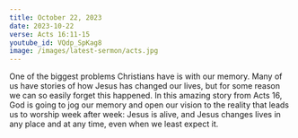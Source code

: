 ```yaml
---
title: October 22, 2023
date: 2023-10-22
verse: Acts 16:11-15
youtube_id: VQdp_SpKag8
image: /images/latest-sermon/acts.jpg
---
```

One of the biggest problems Christians have is with our memory. Many of us have stories of how Jesus has changed our lives, but for some reason we can so easily forget this happened. In this amazing story from Acts 16, God is going to jog our memory and open our vision to the reality that leads us to worship week after week: Jesus is alive, and Jesus changes lives in any place and at any time, even when we least expect it.
